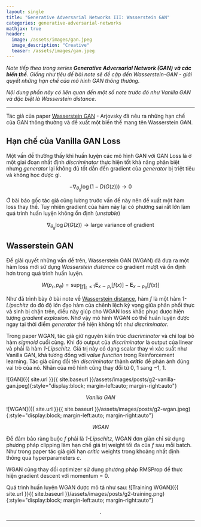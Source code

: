 ```yaml
---
layout: single
title: "Generative Adversarial Networks III: Wasserstein GAN"
categories: generative-adversarial-networks
mathjax: true
header:
  image: /assets/images/gan.jpeg
  image_description: "Creative"
  teaser: /assets/images/gan.jpeg
---
```


*Note tiếp theo trong series **Generative Adversarial Network (GAN) và các biến thể**. Giống như tiêu đề 
bài note sẽ đề cập đến Wasserstein-GAN - giải quyết những hạn chế của mô hình GAN thông thường.*

*Nội dung phần này có liên quan đến một số note trước đó như Vanilla GAN và đặc biệt là Wasserstein distance*.

---

Tác giả của paper [Wasserstein GAN](https://arxiv.org/abs/1701.07875) - Arjovsky đã nêu ra những hạn chế của GAN thông 
thường và đề xuất một biến thể mang tên Wasserstein GAN.

## Hạn chế của Vanilla GAN Loss

Một vấn đề thường thấy khi huấn luyện các mô hình GAN với GAN Loss là ở một giai đoạn nhất định *discriminator* thực 
hiện tốt khả năng phân biệt nhưng *generator* lại không đủ tốt dẫn đến gradient của *generator* bị triệt tiêu và không 
học được gì.

$$ -\nabla_{\theta_g}\log (1-D(G(z))) \to 0 $$

Ở bài báo gốc tác giả cũng lường trước vấn đề này nên đề xuất một hàm loss thay thế. Tuy nhiên gradient của hàm này lại 
có phương sai rất lớn làm quá trình huấn luyện không ổn định (*unstable*)

$$ \nabla_{\theta_g}\log D(G(z)) \to \text{large variance of gradient} $$ 


## Wasserstein GAN

Để giải quyết những vấn đề trên, Wasserstein GAN (WGAN) đã đưa ra một hàm loss mới sử dụng *Wasserstein distance* có 
gradient mượt và ổn định hơn trong quá trình huấn luyện. 

$$ W(p_r, p_\theta) = \sup_{\Vert f \Vert_L \leq 1} \mathbf{E}_{x \sim p_r}[f(x)]-\mathbf{E}_{x \sim p_{\theta}}[f(x)] $$

Như đã trình bày ở bài note về [Wasserstein distance](https://longmoc.github.io/mathematic/mathematic-2-wasserstein-distance-2/), 
hàm $f$ là một hàm *1-Lipschitz* do đó độ lớn đạo hàm của chênh lệch kỳ vọng giữa phân phối thực và sinh bị chặn trên, 
điều này giúp cho WGAN loss khắc phục được hiện tượng *gradient explosion*. Nhờ vậy mô hình WGAN có thể huấn luyện được 
ngay tại thời điểm *generator* thể hiện không tốt như *discriminator*.

Trong paper WGAN, tác giả giữ nguyên kiến trúc *discriminator* và chỉ loại bỏ hàm *sigmoid* cuối cùng. Khi đó output của 
*discriminator* là output của linear và phải là hàm *1-Lipschitz*. Giá trị này có dạng scalar thay vì xác suất như 
Vanilla GAN, khá tương đồng với *value function* trong Reinforcement learning. Tác giả cũng đổi tên *discriminator* thành 
***critic*** để phản ánh đúng vai trò của nó. Nhãn của mô hình cũng thay đổi từ $0$, $1$ sang $-1$, $1$. 

![GAN]({{ site.url }}{{ site.baseurl }}/assets/images/posts/g2-vanilla-gan.jpeg){:style="display:block; margin-left:auto; margin-right:auto"}
<div align="center"><i>Vanilla GAN</i></div> 



![WGAN]({{ site.url }}{{ site.baseurl }}/assets/images/posts/g2-wgan.jpeg){:style="display:block; margin-left:auto; margin-right:auto"}
<div align="center"><i>WGAN</i></div> 


Để đảm bảo ràng buộc $f$ phải là *1-Lipschitz*, WGAN đơn giản chỉ sử dụng phương pháp clipping làm hạn chế giá trị 
weight tối đa của $f$ sau mỗi batch. Như trong paper tác giả giới hạn *critic* weights trong khoảng nhất định 
thông qua hyperparameters $c$.

WGAN cũng thay đổi optimizer sử dụng phương pháp RMSProp để thực hiện gradient descent với momentum = $0$.

Quá trình huấn luyện WGAN được mô tả như sau:
![Training WGAN]({{ site.url }}{{ site.baseurl }}/assets/images/posts/g2-training.png){:style="display:block; margin-left:auto; margin-right:auto"}



<div align="center">.</div> 

---